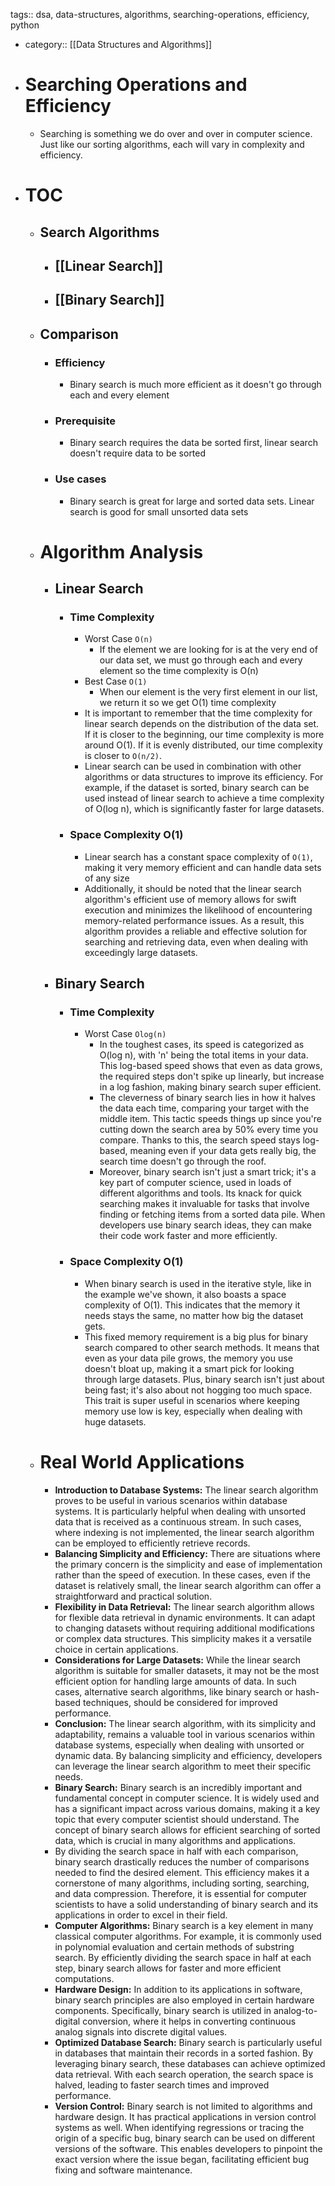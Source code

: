 tags:: dsa, data-structures, algorithms, searching-operations, efficiency, python

- category:: [[Data Structures and Algorithms]]
- # Searching Operations and Efficiency
	- Searching is something we do over and over in computer science. Just like our sorting algorithms, each will vary in complexity and efficiency.
- # TOC
	- ## Search Algorithms
		- ## [[Linear Search]]
		- ## [[Binary Search]]
	- ## Comparison
		- ### Efficiency
			- Binary search is much more efficient as it doesn't go through each and every element
		- ### Prerequisite
			- Binary search requires the data be sorted first, linear search doesn't require data to be sorted
		- ### Use cases
			- Binary search is great for large and sorted data sets. Linear search is good for small unsorted data sets
	- # Algorithm Analysis
		- ## Linear Search
			- ### Time Complexity
				- Worst Case `O(n)`
					- If the element we are looking for is at the very end of our data set, we must go through each and every element so the time complexity is O(n)
				- Best Case `O(1)`
					- When our element is the very first element in our list, we return it so we get O(1) time complexity
				- It is important to remember that the time complexity for linear search depends on the distribution of the data set. If it is closer to the beginning, our time complexity is more around O(1). If it is evenly distributed, our time complexity is closer to `O(n/2)`.
				- Linear search can be used in combination with other algorithms or data structures to improve its efficiency. For example, if the dataset is sorted, binary search can be used instead of linear search to achieve a time complexity of O(log n), which is significantly faster for large datasets.
			- ### Space Complexity O(1)
				- Linear search has a constant space complexity of `O(1)`, making it very memory efficient and can handle data sets of any size
				- Additionally, it should be noted that the linear search algorithm's efficient use of memory allows for swift execution and minimizes the likelihood of encountering memory-related performance issues. As a result, this algorithm provides a reliable and effective solution for searching and retrieving data, even when dealing with exceedingly large datasets.
		- ## Binary Search
			- ### Time Complexity
				- Worst Case `Olog(n)`
					- In the toughest cases, its speed is categorized as O(log n), with 'n' being the total items in your data. This log-based speed shows that even as data grows, the required steps don't spike up linearly, but increase in a log fashion, making binary search super efficient.
					- The cleverness of binary search lies in how it halves the data each time, comparing your target with the middle item. This tactic speeds things up since you're cutting down the search area by 50% every time you compare. Thanks to this, the search speed stays log-based, meaning even if your data gets really big, the search time doesn't go through the roof.
					- Moreover, binary search isn't just a smart trick; it's a key part of computer science, used in loads of different algorithms and tools. Its knack for quick searching makes it invaluable for tasks that involve finding or fetching items from a sorted data pile. When developers use binary search ideas, they can make their code work faster and more efficiently.
			- ### Space Complexity O(1)
				- When binary search is used in the iterative style, like in the example we've shown, it also boasts a space complexity of O(1). This indicates that the memory it needs stays the same, no matter how big the dataset gets.
				- This fixed memory requirement is a big plus for binary search compared to other search methods. It means that even as your data pile grows, the memory you use doesn't bloat up, making it a smart pick for looking through large datasets. Plus, binary search isn't just about being fast; it's also about not hogging too much space. This trait is super useful in scenarios where keeping memory use low is key, especially when dealing with huge datasets.
	- # Real World Applications
		- **Introduction to Database Systems:** The linear search algorithm proves to be useful in various scenarios within database systems. It is particularly helpful when dealing with unsorted data that is received as a continuous stream. In such cases, where indexing is not implemented, the linear search algorithm can be employed to efficiently retrieve records.
		- **Balancing Simplicity and Efficiency:** There are situations where the primary concern is the simplicity and ease of implementation rather than the speed of execution. In these cases, even if the dataset is relatively small, the linear search algorithm can offer a straightforward and practical solution.
		- **Flexibility in Data Retrieval:** The linear search algorithm allows for flexible data retrieval in dynamic environments. It can adapt to changing datasets without requiring additional modifications or complex data structures. This simplicity makes it a versatile choice in certain applications.
		- **Considerations for Large Datasets:** While the linear search algorithm is suitable for smaller datasets, it may not be the most efficient option for handling large amounts of data. In such cases, alternative search algorithms, like binary search or hash-based techniques, should be considered for improved performance.
		- **Conclusion:** The linear search algorithm, with its simplicity and adaptability, remains a valuable tool in various scenarios within database systems, especially when dealing with unsorted or dynamic data. By balancing simplicity and efficiency, developers can leverage the linear search algorithm to meet their specific needs.
		- **Binary Search:** Binary search is an incredibly important and fundamental concept in computer science. It is widely used and has a significant impact across various domains, making it a key topic that every computer scientist should understand. The concept of binary search allows for efficient searching of sorted data, which is crucial in many algorithms and applications.
		- By dividing the search space in half with each comparison, binary search drastically reduces the number of comparisons needed to find the desired element. This efficiency makes it a cornerstone of many algorithms, including sorting, searching, and data compression. Therefore, it is essential for computer scientists to have a solid understanding of binary search and its applications in order to excel in their field.
		- **Computer Algorithms:** Binary search is a key element in many classical computer algorithms. For example, it is commonly used in polynomial evaluation and certain methods of substring search. By efficiently dividing the search space in half at each step, binary search allows for faster and more efficient computations.
		- **Hardware Design:** In addition to its applications in software, binary search principles are also employed in certain hardware components. Specifically, binary search is utilized in analog-to-digital conversion, where it helps in converting continuous analog signals into discrete digital values.
		- **Optimized Database Search:** Binary search is particularly useful in databases that maintain their records in a sorted fashion. By leveraging binary search, these databases can achieve optimized data retrieval. With each search operation, the search space is halved, leading to faster search times and improved performance.
		- **Version Control:** Binary search is not limited to algorithms and hardware design. It has practical applications in version control systems as well. When identifying regressions or tracing the origin of a specific bug, binary search can be used on different versions of the software. This enables developers to pinpoint the exact version where the issue began, facilitating efficient bug fixing and software maintenance.